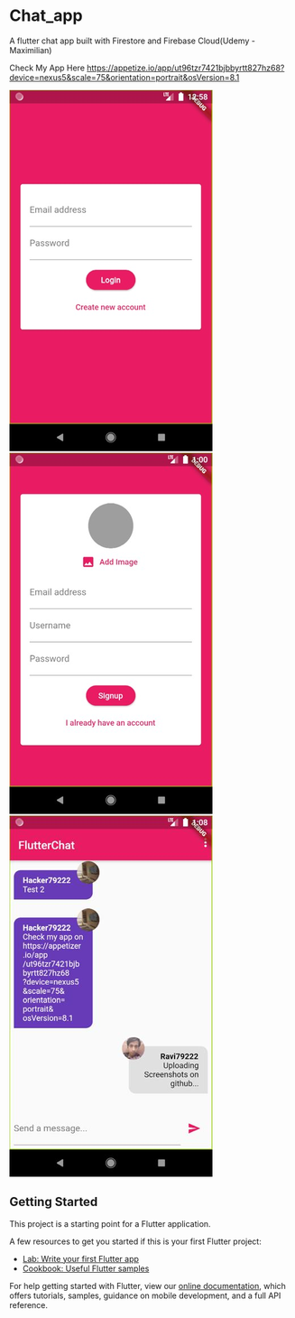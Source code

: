 # Chat_app

A flutter chat app built with Firestore and Firebase Cloud(Udemy - Maximilian)

Check My App Here https://appetize.io/app/ut96tzr7421bjbbyrtt827hz68?device=nexus5&scale=75&orientation=portrait&osVersion=8.1

<img src = "ScreenShots/Auth_Screen.jpg"> <img src = "ScreenShots/Auth_Screen Signup.jpg"> 
<img src = "ScreenShots/Chat_screen.jpg">

## Getting Started

This project is a starting point for a Flutter application.

A few resources to get you started if this is your first Flutter project:

- [Lab: Write your first Flutter app](https://flutter.dev/docs/get-started/codelab)
- [Cookbook: Useful Flutter samples](https://flutter.dev/docs/cookbook)

For help getting started with Flutter, view our
[online documentation](https://flutter.dev/docs), which offers tutorials,
samples, guidance on mobile development, and a full API reference.
